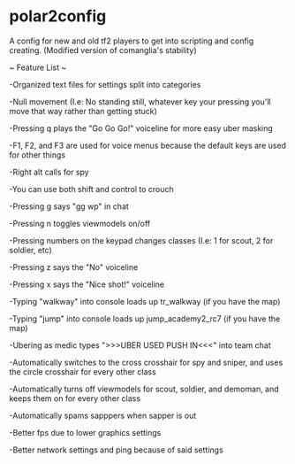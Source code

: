 # polar2config
A config for new and old tf2 players to get into scripting and config creating.
(Modified version of comanglia's stability)

~ Feature List ~

  -Organized text files for settings split into categories
  
  -Null movement (I.e: No standing still, whatever key your pressing you'll move that way rather than getting stuck)
  
  -Pressing q plays the "Go Go Go!" voiceline for more easy uber masking
  
  -F1, F2, and F3 are used for voice menus because the default keys are used for other things
  
  -Right alt calls for spy
  
  -You can use both shift and control to crouch
  
  -Pressing g says "gg wp" in chat
  
  -Pressing n toggles viewmodels on/off
  
  -Pressing numbers on the keypad changes classes (I.e: 1 for scout, 2 for soldier, etc)
  
  -Pressing z says the "No" voiceline
  
  -Pressing x says the "Nice shot!" voiceline
  
  -Typing "walkway" into console loads up tr_walkway (if you have the map)
  
  -Typing "jump" into console loads up jump_academy2_rc7 (if you have the map)
  
  -Ubering as medic types ">>>UBER USED PUSH IN<<<" into team chat
  
  -Automatically switches to the cross crosshair for spy and sniper, and uses the circle crosshair for every other class
  
  -Automatically turns off viewmodels for scout, soldier, and demoman, and keeps them on for every other class
  
  -Automatically spams sapppers when sapper is out
  
  -Better fps due to lower graphics settings
  
  -Better network settings and ping because of said settings
